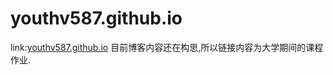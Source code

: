 # youthv587.github.io
link:[youthv587.github.io](https://youthv587.github.io)
目前博客内容还在构思,所以链接内容为大学期间的课程作业.
